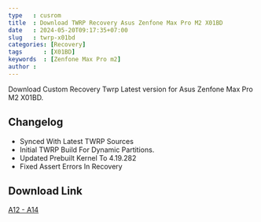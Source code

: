 ```yaml
---
type   : cusrom
title  : Download TWRP Recovery Asus Zenfone Max Pro M2 X01BD
date   : 2024-05-20T09:17:35+07:00
slug   : twrp-x01bd
categories: [Recovery]
tags      : [X01BD]
keywords  : [Zenfone Max Pro m2]
author : 
---
```


Download Custom Recovery Twrp Latest version for Asus Zenfone Max Pro M2 X01BD.

## Changelog
- Synced With Latest TWRP Sources
- Initial TWRP Build For Dynamic Partitions.
- Updated Prebuilt Kernel To 4.19.282
- Fixed Assert Errors In Recovery

## Download Link
[A12 - A14](https://sourceforge.net/projects/x01bd-files/files/Recovery/recovery.img/download)
